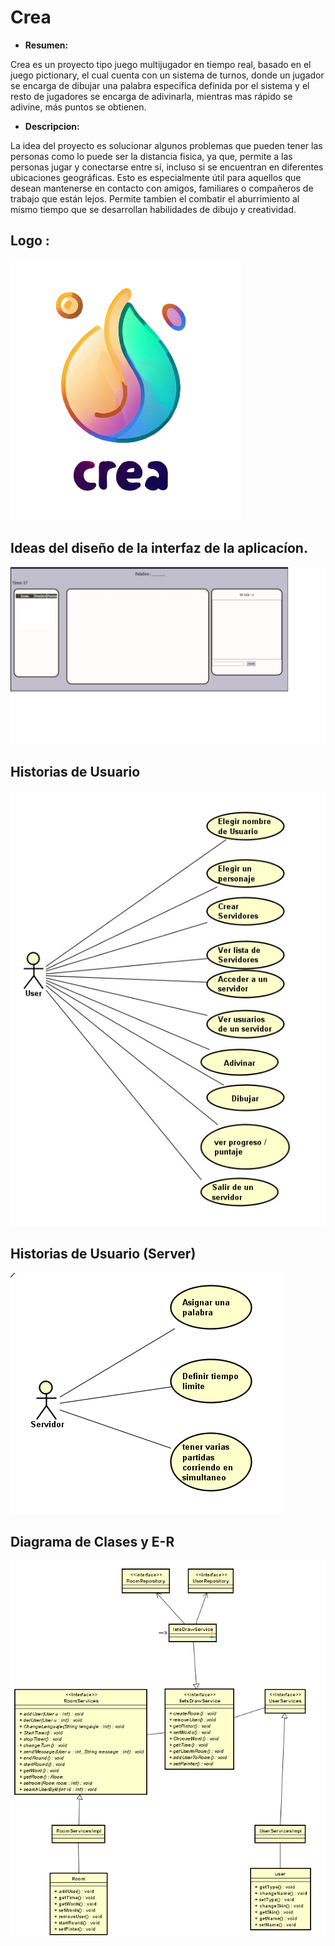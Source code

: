 # Crea
- **Resumen:**
  
Crea es un proyecto tipo juego multijugador en tiempo real, basado en el juego pictionary, el cual cuenta con un sistema de turnos, donde un jugador se encarga de dibujar una palabra especifica definida por el sistema y el resto de jugadores se encarga de adivinarla, mientras mas rápido se adivine, más puntos se obtienen.


- **Descripcion:**
  
La idea del proyecto es solucionar algunos problemas que pueden tener las personas como lo puede ser la distancia fisica, ya que, permite a las personas jugar y conectarse entre sí, incluso si se encuentran en diferentes ubicaciones geográficas. Esto es especialmente útil para aquellos que desean mantenerse en contacto con amigos, familiares o compañeros de trabajo que están lejos.
Permite tambien el combatir el aburrimiento al mismo tiempo que se desarrollan habilidades de dibujo y creatividad.



## Logo :

![img](https://github.com/CamiloCastiblanco/Crea/blob/main/img/logo.png)

## Ideas del diseño de la interfaz de la aplicacíon.

![img](https://github.com/CamiloCastiblanco/Crea/blob/main/img/img10.png)


## Historias de Usuario

![img](https://github.com/CamiloCastiblanco/Crea/blob/main/img/img2.png)

## Historias de Usuario (Server)

![img](https://github.com/CamiloCastiblanco/Crea/blob/main/img/img3.png)

## Diagrama de Clases y E-R

![img](https://github.com/CamiloCastiblanco/Crea/blob/main/img/img7.png)
